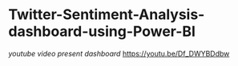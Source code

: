 # Twitter-Sentiment-Analysis-dashboard-using-Power-BI
*youtube video present dashboard*
https://youtu.be/Df_DWYBDdbw
